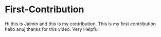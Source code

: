 # First-Contribution
Hi this is Jaimin and this is my contribution.
This is my first contribution
hello anuj thanks for this video. Very Helpful

